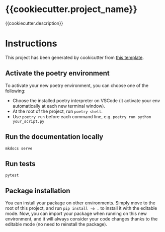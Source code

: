 # {{cookiecutter.project_name}}
{{cookiecutter.description}}

# Instructions

This project has been generated by cookicutter from [this template](https://github.com/MICS-Lab/poetry_cookiecutter).

## Activate the poetry environment

To activate your new poetry environment, you can choose one of the following:
- Choose the installed poetry interpreter on VSCode (it activate your env automatically at each new terminal window).
- At the root of the project, run `poetry shell`.
- Use `poetry run` before each command line, e.g. `poetry run python your_script.py`

## Run the documentation locally

`mkdocs serve`

## Run tests

`pytest`

## Package installation
You can install your package on other environments. Simply move to the root of this project, and run `pip install -e .` to install it with the editable mode. Now, you can import your package when running on this new environment, and it will always consider your code changes thanks to the editable mode (no need to reinstall the package).